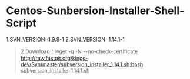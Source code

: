 # Centos-Sunbersion-Installer-Shell-Script
1.SVN_VERSION=1.9.9-1
2.SVN_VERSION=1.14.1-1
>2.Download：wget -q -N --no-check-certificate http://raw.fastgit.org/kings-dev/Svn/master/subversion_installer_1.14.1.sh;bash subversion_installer_1.14.1.sh
